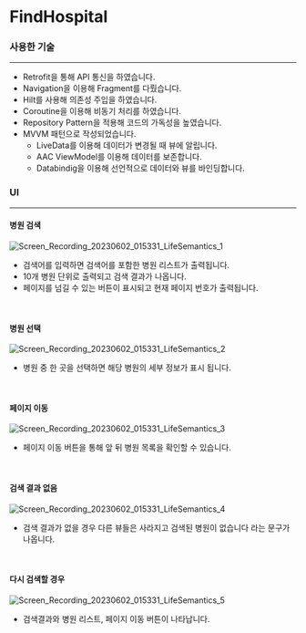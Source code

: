# FindHospital

### 사용한 기술
----------
- Retrofit을 통해 API 통신을 하였습니다.
- Navigation을 이용해 Fragment를 다뤘습니다.
- Hilt를 사용해 의존성 주입을 하였습니다.
- Coroutine을 이용해 비동기 처리를 하였습니다.
- Repository Pattern을 적용해 코드의 가독성을 높였습니다.
- MVVM 패턴으로 작성되었습니다.
  - LiveData를 이용해 데이터가 변경될 때 뷰에 알립니다.
  - AAC ViewModel를 이용해 데이터를 보존합니다.
  - Databindig을 이용해 선언적으로 데이터와 뷰를 바인딩합니다.

### UI
----------
#### 병원 검색

![Screen_Recording_20230602_015331_LifeSemantics_1](https://github.com/spicypunch/LifeSemantics/assets/72846127/ab38f20c-1ad1-4857-96a5-0e8340fefd44)

- 검색어를 입력하면 검색어를 포함한 병원 리스트가 출력됩니다.
- 10개 병원 단위로 출력되고 검색 결과가 나옵니다.
- 페이지를 넘길 수 있는 버튼이 표시되고 현재 페이지 번호가 출력됩니다.

<br>

#### 병원 선택

![Screen_Recording_20230602_015331_LifeSemantics_2](https://github.com/spicypunch/LifeSemantics/assets/72846127/9fadc379-34b6-4d7d-95d7-3d422d4284c0)

- 병원 중 한 곳을 선택하면 해당 병원의 세부 정보가 표시 됩니다.

<br>

#### 페이지 이동

![Screen_Recording_20230602_015331_LifeSemantics_3](https://github.com/spicypunch/LifeSemantics/assets/72846127/aa2f4abd-cec5-488c-befb-8f9a5a100948)

- 페이지 이동 버튼을 통해 앞 뒤 병원 목록을 확인할 수 있습니다.

<br>

#### 검색 결과 없음
![Screen_Recording_20230602_015331_LifeSemantics_4](https://github.com/spicypunch/LifeSemantics/assets/72846127/a7e053fb-b2d7-400c-9fb7-de3e41b230c8)

- 검색 결과가 없을 경우 다른 뷰들은 사라지고 검색된 병원이 없습니다 라는 문구가 나옵니다.

<br>

#### 다시 검색할 경우
![Screen_Recording_20230602_015331_LifeSemantics_5](https://github.com/spicypunch/LifeSemantics/assets/72846127/d40b88c7-1f49-4acf-a30c-a85ee75b274d)

- 검색결과와 병원 리스트, 페이지 이동 버튼이 나타납니다.


